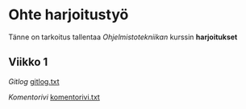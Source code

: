 # Ohte harjoitustyö

Tänne on tarkoitus tallentaa _Ohjelmistotekniikan_ kurssin __harjoitukset__

## Viikko 1 
_Gitlog_ [gitlog.txt](https://github.com/ahelkala/ot-harjoitustyo/blob/master/laskarit/viikko1/gitlog.txt) 

_Komentorivi_ [komentorivi.txt](https://github.com/ahelkala/ot-harjoitustyo/blob/master/laskarit/viikko1/komentorivi.txt)

